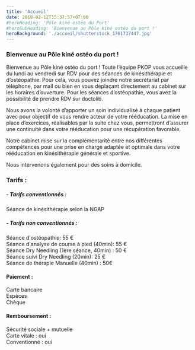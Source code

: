 ```yaml
---
title: 'Accueil'
date: 2018-02-12T15:37:57+07:00
#heroHeading: 'Pôle kiné ostéo du Port'
#heroSubHeading: 'Bienvenue au Pôle kiné ostéo du port !'
heroBackground: './accueil/shutterstock_1761737447.jpg'
---
```


### Bienvenue au Pôle kiné ostéo du port !

Bienvenue au Pôle kiné ostéo du port !
Toute l’équipe PKOP vous accueille du lundi au vendredi sur RDV pour des séances de kinésithérapie et d’ostéopathie. Pour cela, vous pouvez joindre notre secrétariat par téléphone, par mail ou bien en vous déplaçant directement au cabinet sur les horaires d’ouverture. Pour les séances d’ostéopathie, vous avez la possibilité de prendre RDV sur doctolib.

Nous avons la volonté d’apporter un soin individualisé à chaque patient avec pour objectif de vous rendre acteur de votre rééducation. La mise en place d’exercices, réalisables par la suite chez vous, permettront d’assurer une continuité dans votre rééducation pour une récupération favorable.

Notre cabinet mise sur la complémentarité entre nos différentes compétences pour une prise en charge adaptée et optimale dans votre rééducation en kinésithérapie générale et sportive.

Nous intervenons également pour des soins à domicile.

### Tarifs :

#####  - Tarifs conventionnés : 

Séance de kinésithérapie selon la NGAP

##### - Tarifs non conventionnés :

Séance d'ostéopathie: 55 € \
Séance d'analyse de course à pied (40min): 55 € \
Séance Dry Needling (1ère séance, 40min) : 50 € \
Séance suivi Dry Needling (20min): 25 € \
Séance de thérapie Manuelle (40min) : 50€


#### Paiement :
Carte bancaire \
Espèces \
Chèque

#### Remboursement :
Sécurité sociale + mutuelle \
Carte vitale : oui \
Conventionné : oui